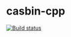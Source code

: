 # casbin-cpp

[![Build status](https://ci.appveyor.com/api/projects/status/b8vxyulkav46j32t?svg=true)](https://ci.appveyor.com/project/romitkarmakar/casbin-cpp)